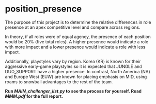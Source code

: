 # position_presence
The purpose of this project is to determine the relative differences in role presence at an apex competitive level and compare across regions. 

In theory, if all roles were of equal agency, the presence of each position would be 20% (five total roles). A higher presence would indicate a role with more impact and a lower presence would indicate a role with less impact.

Additionally, playstyles vary by region. Korea (KR) is known for their aggressive early-game playstyles so it is expected that JUNGLE and DUO_SUPPORT have a higher presence. In contrast, North America (NA) and Europe West (EUW) are known for placing emphasis on MID, using roams to snowball advantages to the rest of the team.


**Run *MAIN_challenger_list.py* to see the process for yourself. Read *MMM.pdf* for the full report.**
